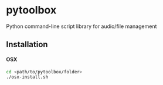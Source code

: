 # pytoolbox

Python command-line script library for audio/file management

## Installation 

#### OSX
```bash
cd <path/to/pytoolbox/folder>
./osx-install.sh
```